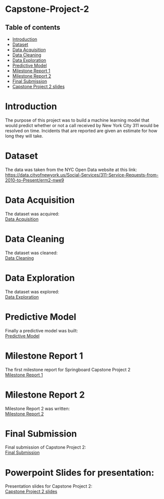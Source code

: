 # Capstone-Project-2
## Table of contents
* [Introduction](#introduction)
* [Dataset](https://data.cityofnewyork.us/Social-Services/311-Service-Requests-from-2010-to-Present/erm2-nwe9)
* [Data Acquisition](https://github.com/jeffreyzhangma/Capstone-Project-2/blob/master/Capstone%20Project%202%20Data%20Acquisition.ipynb)
* [Data Cleaning](https://github.com/jeffreyzhangma/Capstone-Project-2/blob/master/Capstone%20Project%202%20Data%20Cleaning.ipynb)
* [Data Exploration](https://github.com/jeffreyzhangma/Capstone-Project-2/blob/master/Capstone%20Project%202%20Data%20Exploration.ipynb)
* [Predictive Model](https://github.com/jeffreyzhangma/Capstone-Project-2/blob/master/Capstone%20Project%202%20Predictive%20Modeling.ipynb)
* [Milestone Report 1](https://github.com/jeffreyzhangma/Capstone-Project-2/blob/master/Capstone%20Project%202_%20Milestone%20Report%201.pdf)
* [Milestone Report 2](https://github.com/jeffreyzhangma/Capstone-Project-2/blob/master/Capstone%20Project%202_%20Milestone%20Report%202.pdf)
* [Final Submission](https://github.com/jeffreyzhangma/Capstone-Project-2/blob/master/_Capstone%20Project%202_%20Quality%20Measurement%20of%20NYC%20311%20Calls.pdf)
* [Capstone Project 2 slides](https://github.com/jeffreyzhangma/Capstone-Project-2/blob/master/Capstone%20Project%202%20Slides.pdf)

# Introduction
The purpose of this project was to build a machine learning model that would predict whether or not a call received by New York City 311 would be resolved on time. Incidents that are reported are given an estimate for how long they will take. 
# Dataset
The data was taken from the NYC Open Data website at this link: <br />
<https://data.cityofnewyork.us/Social-Services/311-Service-Requests-from-2010-to-Present/erm2-nwe9> 
# Data Acquisition
The dataset was acquired: <br />
[Data Acquisition](https://github.com/jeffreyzhangma/Capstone-Project-2/blob/master/Capstone%20Project%202%20Data%20Acquisition.ipynb)

# Data Cleaning
The dataset was cleaned: <br /> [Data Cleaning](https://github.com/jeffreyzhangma/Capstone-Project-2/blob/master/Capstone%20Project%202%20Data%20Cleaning.ipynb)

# Data Exploration
The dataset was explored: <br /> [Data Exploration](https://github.com/jeffreyzhangma/Capstone-Project-2/blob/master/Capstone%20Project%202%20Data%20Exploration.ipynb)

# Predictive Model
Finally a predictive model was built: <br />
[Predictive Model](https://github.com/jeffreyzhangma/Capstone-Project-2/blob/master/Capstone%20Project%202%20Predictive%20Modeling.ipynb)

# Milestone Report 1 
The first milestone report for Springboard Capstone Project 2 <br />
[Milestone Report 1](https://github.com/jeffreyzhangma/Capstone-Project-2/blob/master/Capstone%20Project%202_%20Milestone%20Report%201.pdf)

# Milestone Report 2 
Milestone Report 2 was written: <br />
[Milestone Report 2](https://github.com/jeffreyzhangma/Capstone-Project-2/blob/master/Capstone%20Project%202_%20Milestone%20Report%202.pdf)

# Final Submission 
Final submission of Capstone Project 2: <br />
[Final Submission](https://github.com/jeffreyzhangma/Capstone-Project-2/blob/master/_Capstone%20Project%202_%20Quality%20Measurement%20of%20NYC%20311%20Calls.pdf)

# Powerpoint Slides for presentation: 
Presentation slides for Capstone Project 2: <br />
[Capstone Project 2 slides](https://github.com/jeffreyzhangma/Capstone-Project-2/blob/master/Capstone%20Project%202%20Slides.pdf)
